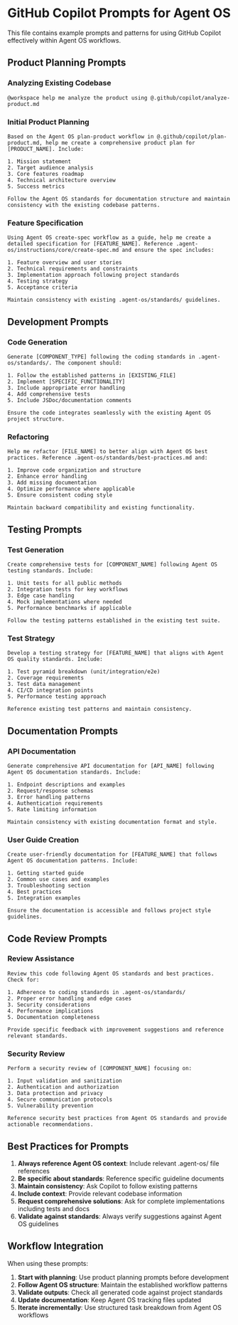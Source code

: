 # GitHub Copilot Prompts for Agent OS

This file contains example prompts and patterns for using GitHub Copilot effectively within Agent OS workflows.

## Product Planning Prompts

### Analyzing Existing Codebase
```
@workspace help me analyze the product using @.github/copilot/analyze-product.md
```

### Initial Product Planning
```
Based on the Agent OS plan-product workflow in @.github/copilot/plan-product.md, help me create a comprehensive product plan for [PRODUCT_NAME]. Include:

1. Mission statement
2. Target audience analysis
3. Core features roadmap
4. Technical architecture overview
5. Success metrics

Follow the Agent OS standards for documentation structure and maintain consistency with the existing codebase patterns.
```

### Feature Specification
```
Using Agent OS create-spec workflow as a guide, help me create a detailed specification for [FEATURE_NAME]. Reference .agent-os/instructions/core/create-spec.md and ensure the spec includes:

1. Feature overview and user stories
2. Technical requirements and constraints
3. Implementation approach following project standards
4. Testing strategy
5. Acceptance criteria

Maintain consistency with existing .agent-os/standards/ guidelines.
```

## Development Prompts

### Code Generation
```
Generate [COMPONENT_TYPE] following the coding standards in .agent-os/standards/. The component should:

1. Follow the established patterns in [EXISTING_FILE]
2. Implement [SPECIFIC_FUNCTIONALITY]
3. Include appropriate error handling
4. Add comprehensive tests
5. Include JSDoc/documentation comments

Ensure the code integrates seamlessly with the existing Agent OS project structure.
```

### Refactoring
```
Help me refactor [FILE_NAME] to better align with Agent OS best practices. Reference .agent-os/standards/best-practices.md and:

1. Improve code organization and structure
2. Enhance error handling
3. Add missing documentation
4. Optimize performance where applicable
5. Ensure consistent coding style

Maintain backward compatibility and existing functionality.
```

## Testing Prompts

### Test Generation
```
Create comprehensive tests for [COMPONENT_NAME] following Agent OS testing standards. Include:

1. Unit tests for all public methods
2. Integration tests for key workflows
3. Edge case handling
4. Mock implementations where needed
5. Performance benchmarks if applicable

Follow the testing patterns established in the existing test suite.
```

### Test Strategy
```
Develop a testing strategy for [FEATURE_NAME] that aligns with Agent OS quality standards. Include:

1. Test pyramid breakdown (unit/integration/e2e)
2. Coverage requirements
3. Test data management
4. CI/CD integration points
5. Performance testing approach

Reference existing test patterns and maintain consistency.
```

## Documentation Prompts

### API Documentation
```
Generate comprehensive API documentation for [API_NAME] following Agent OS documentation standards. Include:

1. Endpoint descriptions and examples
2. Request/response schemas
3. Error handling patterns
4. Authentication requirements
5. Rate limiting information

Maintain consistency with existing documentation format and style.
```

### User Guide Creation
```
Create user-friendly documentation for [FEATURE_NAME] that follows Agent OS documentation patterns. Include:

1. Getting started guide
2. Common use cases and examples
3. Troubleshooting section
4. Best practices
5. Integration examples

Ensure the documentation is accessible and follows project style guidelines.
```

## Code Review Prompts

### Review Assistance
```
Review this code following Agent OS standards and best practices. Check for:

1. Adherence to coding standards in .agent-os/standards/
2. Proper error handling and edge cases
3. Security considerations
4. Performance implications
5. Documentation completeness

Provide specific feedback with improvement suggestions and reference relevant standards.
```

### Security Review
```
Perform a security review of [COMPONENT_NAME] focusing on:

1. Input validation and sanitization
2. Authentication and authorization
3. Data protection and privacy
4. Secure communication protocols
5. Vulnerability prevention

Reference security best practices from Agent OS standards and provide actionable recommendations.
```

## Best Practices for Prompts

1. **Always reference Agent OS context**: Include relevant .agent-os/ file references
2. **Be specific about standards**: Reference specific guideline documents
3. **Maintain consistency**: Ask Copilot to follow existing patterns
4. **Include context**: Provide relevant codebase information
5. **Request comprehensive solutions**: Ask for complete implementations including tests and docs
6. **Validate against standards**: Always verify suggestions against Agent OS guidelines

## Workflow Integration

When using these prompts:

1. **Start with planning**: Use product planning prompts before development
2. **Follow Agent OS structure**: Maintain the established workflow patterns
3. **Validate outputs**: Check all generated code against project standards
4. **Update documentation**: Keep Agent OS tracking files updated
5. **Iterate incrementally**: Use structured task breakdown from Agent OS workflows
